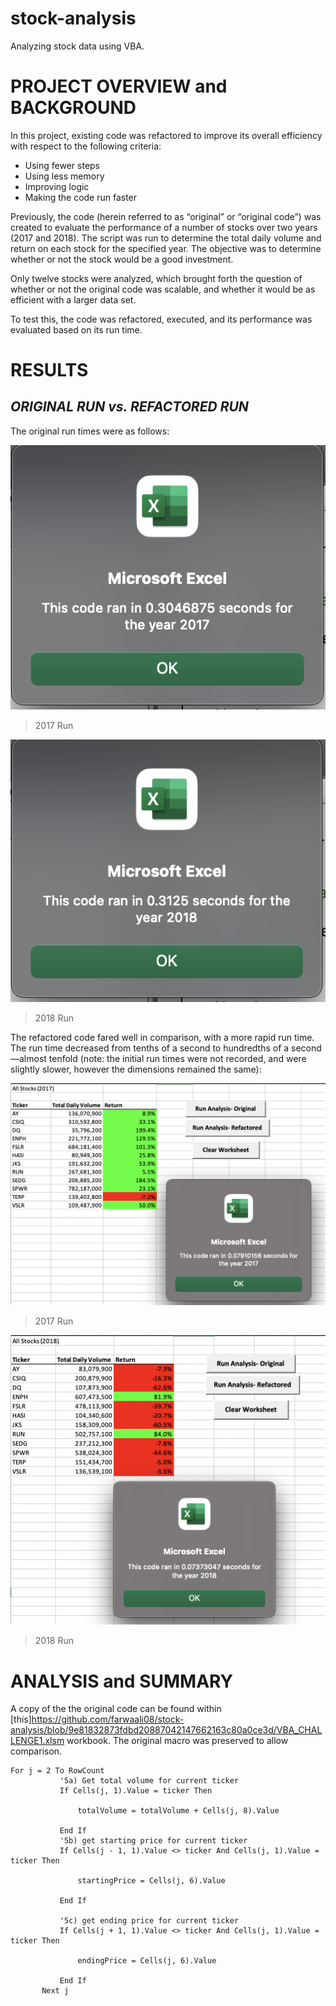 # stock-analysis
Analyzing stock data using VBA.

# **PROJECT OVERVIEW and BACKGROUND**

In this project, existing code was refactored to improve its overall efficiency with respect to the following criteria:

 * Using fewer steps
 * Using less memory
 * Improving logic
 * Making the code run faster

Previously, the code (herein referred to as “original” or “original code”) was created to evaluate the performance of a number of stocks over two years (2017 and 2018). The script was run to determine the total daily volume and return on each stock for the specified year. The objective was to determine whether or not the stock would be a good investment.

Only twelve stocks were analyzed, which brought forth the question of whether or not the original code was scalable, and whether it would be as efficient with a larger data set.

To test this, the code was refactored, executed, and its performance was evaluated based on its run time.


# **RESULTS**


## *ORIGINAL RUN vs. REFACTORED RUN*

The original run times were as follows:

![alt text](https://github.com/farwaali08/stock-analysis/blob/6d35b88fe9c31036bfc4a7c05df6124c4ff8b27e/2017_original.png)
> 2017 Run

![alt text](https://github.com/farwaali08/stock-analysis/blob/998e0451279473d25c6aae2416c0fcc34890dfc3/2018_original.png)
> 2018 Run


The refactored code fared well in comparison, with a more rapid run time. The run time decreased from tenths of a second to hundredths of a second—almost tenfold (note: the initial run times were not recorded, and were slightly slower, however the dimensions remained the same):


![alt text](https://github.com/farwaali08/stock-analysis/blob/ce74a25775776ab55f5607f06ae93c8efcc97ec2/VBA_Challenge_2017.png)
> 2017 Run


![alt text](https://github.com/farwaali08/stock-analysis/blob/cf5af9aabf46eaa8ab0d8d66697dde8f8af939df/VBA_Challenge_2018.png)
> 2018 Run

# **ANALYSIS and SUMMARY**

A copy of the the original code can be found within [this]https://github.com/farwaali08/stock-analysis/blob/9e81832873fdbd20887042147662163c80a0ce3d/VBA_CHALLENGE1.xlsm workbook. The original macro was preserved to allow comparison. 



```
For j = 2 To RowCount
           '5a) Get total volume for current ticker
           If Cells(j, 1).Value = ticker Then

               totalVolume = totalVolume + Cells(j, 8).Value

           End If
           '5b) get starting price for current ticker
           If Cells(j - 1, 1).Value <> ticker And Cells(j, 1).Value = ticker Then

               startingPrice = Cells(j, 6).Value

           End If

           '5c) get ending price for current ticker
           If Cells(j + 1, 1).Value <> ticker And Cells(j, 1).Value = ticker Then

               endingPrice = Cells(j, 6).Value

           End If
       Next j
```
